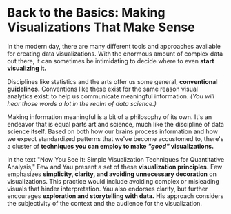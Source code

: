 # Back to the Basics: Making Visualizations That Make Sense

In the modern day, there are many different tools and approaches available for creating data visualizations. With the enormous amount of complex data out there, it can sometimes be intimidating to decide where to even **start visualizing it.**

Disciplines like statistics and the arts offer us some general, **conventional guidelines.** Conventions like these exist for the same reason visual analytics exist: to help us communicate meaningful information. *(You will hear those words a lot in the realm of data science.)*

Making information meaningful is a bit of a philosophy of its own. It's an endeavor that is equal parts art and science, much like the discipline of data science itself. Based on both how our brains process information and how we expect standardized patterns that we've become accustomed to, there's a cluster of **techniques you can employ to make *"good"* visualizations.**

In the text "Now You See It: Simple Visualization Techniques for Quantitative Analysis," Few and Yau present a set of these **visualization principles.** Few emphasizes **simplicity, clarity, and avoiding unnecessary decoration** on visualizations. This practice would include avoiding complex or misleading visuals that hinder interpretation. Yau also endorses clarity, but further encourages **exploration and storytelling with data.** His approach considers the subjectivity of the context and the audience for the visualization.

